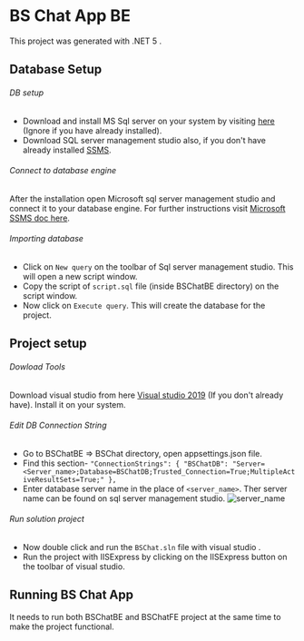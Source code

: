 # BS Chat App BE

This project was generated with .NET 5 .

## Database Setup

###### DB setup
* Download and install MS Sql server on your system by visiting [here](https://www.microsoft.com/en-us/sql-server/sql-server-downloads) (Ignore if you have already installed). 
* Download SQL server management studio also, if you don't have already installed [SSMS](https://docs.microsoft.com/en-us/sql/ssms/download-sql-server-management-studio-ssms?view=sql-server-ver15).

###### Connect to database engine
After the installation open Microsoft sql server management studio and connect it to your database engine. For further instructions visit [Microsoft SSMS doc here](https://docs.microsoft.com/en-us/sql/relational-databases/lesson-1-connecting-to-the-database-engine?view=sql-server-ver15).

###### Importing database
* Click on `New query` on the toolbar of Sql server management studio. This will open a new script window.
* Copy the script of `script.sql` file (inside BSChatBE directory) on the script window.
* Now click on `Execute query`. This will create the database for the project.

## Project setup

###### Dowload Tools
Download visual studio from here [Visual studio 2019](https://visualstudio.microsoft.com/downloads/) (If you don't already have). Install it on your system.

###### Edit DB Connection String
* Go to BSChatBE => BSChat directory, open appsettings.json file.
* Find this section- 
`"ConnectionStrings": {
    "BSChatDB": "Server=<Server_name>;Database=BSChatDB;Trusted_Connection=True;MultipleActiveResultSets=True;"
  },`
* Enter database server name in the place of `<server_name>`.
Ther server name can be found on sql server management studio.
![server_name](https://github.com/EkhlasMridha/BSChatBE/tree/master/images/servername.png)

###### Run solution project
* Now double click and run the `BSChat.sln` file with visual studio .
* Run the project with IISExpress by clicking on the IISExpress button on the toolbar of visual studio.


## Running BS Chat App

It needs to run both BSChatBE and BSChatFE project at the same time to make the project functional.
